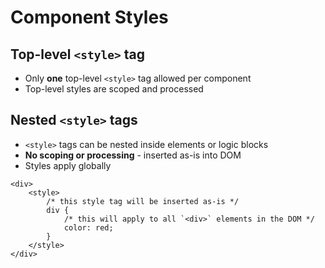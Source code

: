 # Component Styles

## Top-level `<style>` tag

- Only **one** top-level `<style>` tag allowed per component
- Top-level styles are scoped and processed

## Nested `<style>` tags

- `<style>` tags can be nested inside elements or logic blocks
- **No scoping or processing** - inserted as-is into DOM
- Styles apply globally

```svelte
<div>
	<style>
		/* this style tag will be inserted as-is */
		div {
			/* this will apply to all `<div>` elements in the DOM */
			color: red;
		}
	</style>
</div>
```
